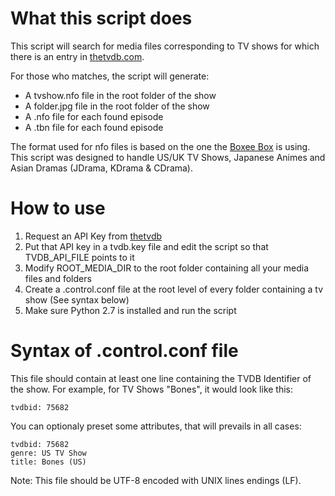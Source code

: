 What this script does
======================

This script will search for media files corresponding to TV shows for which there
is an entry in [thetvdb.com](http://www.thetvdb.com).

For those who matches, the script will generate:
 * A tvshow.nfo file in the root folder of the show
 * A folder.jpg file in the root folder of the show
 * A .nfo file for each found episode
 * A .tbn file for each found episode

The format used for nfo files is based on the one the [Boxee Box](http://www.boxee.tv) is using.
This script was designed to handle US/UK TV Shows, Japanese Animes and Asian Dramas (JDrama, KDrama & CDrama).

How to use
===========

1. Request an API Key from [thetvdb](http://www.thetvdb.com/?tab=apiregister)
2. Put that API key in a tvdb.key file and edit the script so that TVDB_API_FILE points to it
3. Modify ROOT_MEDIA_DIR to the root folder containing all your media files and folders
4. Create a .control.conf file at the root level of every folder containing a tv show (See syntax below)
5. Make sure Python 2.7 is installed and run the script

Syntax of .control.conf file
============================

This file should contain at least one line containing the TVDB Identifier of the show.
For example, for TV Shows "Bones", it would look like this:

    tvdbid: 75682

You can optionaly preset some attributes, that will prevails in all cases:

    tvdbid: 75682
    genre: US TV Show
    title: Bones (US)

Note: This file should be UTF-8 encoded with UNIX lines endings (LF).
